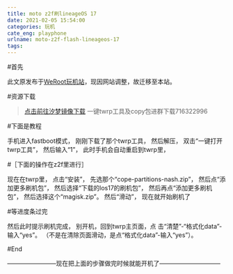 ```yaml
---
title: moto z2f刷lineageOS 17
date: 2021-02-05 15:54:00
categories: 玩机
cate_eng: playphone
urlname: moto-z2f-flash-lineageos-17
tags:
---
```

<!--markdown-->#首先
此文原发布于[WeRoot玩机站][1]，现因网站调整，故迁移至本站。

#资源下载
> [点击前往汐梦镜像下载](https://mirrors.lolinet.com/firmware/moto/nash/custom/lineage/)
>一键twrp工具及copy包进群下载716322996

 
#下面是教程

手机进入fastboot模式，
刚刚下载了那个twrp工具，
然后解压，
双击“一键打开twrp工具”，
然后输入“1”，
此时手机会自动重启到twrp里，

#［下面的操作在z2f里进行］

现在在twrp里，
点击“安装”，
先选那个“cope-partitions-nash.zip”，
然后点“添加更多刷机包”，
然后选择“下载的los17的刷机包”，
然后再点“添加更多刷机包”，
然后选择这个“magisk.zip”。
然后“滑动”，
现在就开始刷机了

#等进度条过完

然后此时提示刷机完成，
别开机，回到twrp主页面，点
击“清楚”-“格式化data”-输入“yes”。
（不是在清除页面滑动，是点“格式化data”-输入“yes”）。

#End

————————现在把上面的步骤做完时候就能开机了——————————


[1]: https://www.weroot.top/post-11.html